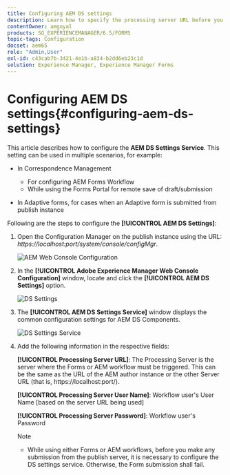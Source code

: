 ```yaml
---
title: Configuring AEM DS settings
description: Learn how to specify the processing server URL before you submit a form.
contentOwner: amgoyal
products: SG_EXPERIENCEMANAGER/6.5/FORMS
topic-tags: Configuration
docset: aem65
role: "Admin,User"
exl-id: c43cab7b-3421-4e1b-a834-b2dd6eb23c1d
solution: Experience Manager, Experience Manager Forms
---
```

# Configuring AEM DS settings{#configuring-aem-ds-settings}

This article describes how to configure the **AEM DS Settings Service**. This setting can be used in multiple scenarios, for example:

* In Correspondence Management

    * For configuring AEM Forms Workflow
    * While using the Forms Portal for remote save of draft/submission

* In Adaptive forms, for cases when an Adaptive form is submitted from publish instance

Following are the steps to configure the **[!UICONTROL AEM DS Settings]**:

1. Open the Configuration Manager on the publish instance using the URL:   
   *https://localhost:port/system/console/configMgr*.

   ![AEM Web Console Configuration](assets/web_configuration_console_new.png)

1. In the **[!UICONTROL Adobe Experience Manager Web Console Configuration]** window, locate and click the **[!UICONTROL AEM DS Settings]** option.

   ![DS Settings](assets/ds_settings_new.png)

1. The **[!UICONTROL AEM DS Settings Service]** window displays the common configuration settings for AEM DS Components.

   ![DS Settings Service](assets/ds_settings_service_new.png)

1. Add the following information in the respective fields:

   **[!UICONTROL Processing Server URL]**: The Processing Server is the server where the Forms or AEM workflow must be triggered. This can be the same as the URL of the AEM author instance or the other Server URL (that is, https://localhost:port/).

   **[!UICONTROL Processing Server User Name]**: Workflow user's User Name [based on the server URL being used]

   **[!UICONTROL Processing Server Password]**: Workflow user's Password

   >[!NOTE]
   >
   >
   >    
   >    
   >    * While using either Forms or AEM workflows, before you make any submission from the publish server, it is necessary to configure the DS settings service. Otherwise, the Form submission shall fail.
   >    
   >
